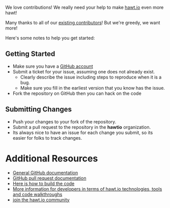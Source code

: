 We love contributions! We really need your help to make [hawt.io](http://hawt.io/) even more hawt!

Many thanks to all of our [existing contributors](https://github.com/hawtio/hawtio/graphs/contributors)! But we're greedy, we want more!

Here's some notes to help you get started:

## Getting Started

* Make sure you have a [GitHub account](https://github.com/signup/free)
* Submit a ticket for your issue, assuming one does not already exist.
  * Clearly describe the issue including steps to reproduce when it is a bug.
  * Make sure you fill in the earliest version that you know has the issue.
* Fork the repository on GitHub then you can hack on the code

## Submitting Changes

* Push your changes to your fork of the repository.
* Submit a pull request to the repository in the **hawtio** organization.
* Its always nice to have an issue for each change you submit, so its easier for folks to track changes.

# Additional Resources

* [General GitHub documentation](http://help.github.com/)
* [GitHub pull request documentation](http://help.github.com/send-pull-requests/)
* [Here is how to build the code](http://hawt.io/building/index.html)
* [More information for developers in terms of hawt.io technologies, tools and code walkthroughs](http://hawt.io/developers/index.html)
* [join the hawt.io community](http://hawt.io/community/index.html)

